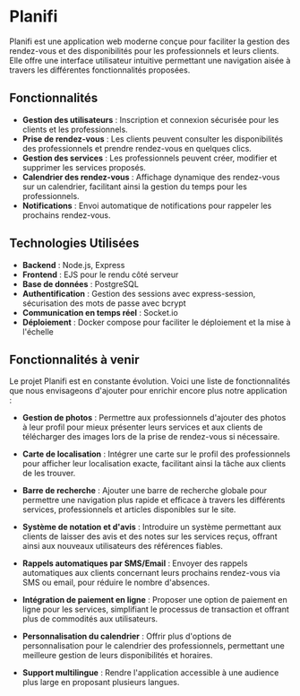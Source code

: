 # Planifi

Planifi est une application web moderne conçue pour faciliter la gestion des rendez-vous et des disponibilités pour les professionnels et leurs clients. Elle offre une interface utilisateur intuitive permettant une navigation aisée à travers les différentes fonctionnalités proposées.

## Fonctionnalités

-   **Gestion des utilisateurs** : Inscription et connexion sécurisée pour les clients et les professionnels.
-   **Prise de rendez-vous** : Les clients peuvent consulter les disponibilités des professionnels et prendre rendez-vous en quelques clics.
-   **Gestion des services** : Les professionnels peuvent créer, modifier et supprimer les services proposés.
-   **Calendrier des rendez-vous** : Affichage dynamique des rendez-vous sur un calendrier, facilitant ainsi la gestion du temps pour les professionnels.
-   **Notifications** : Envoi automatique de notifications pour rappeler les prochains rendez-vous.

## Technologies Utilisées

-   **Backend** : Node.js, Express
-   **Frontend** : EJS pour le rendu côté serveur
-   **Base de données** : PostgreSQL
-   **Authentification** : Gestion des sessions avec express-session, sécurisation des mots de passe avec bcrypt
-   **Communication en temps réel** : Socket.io
-   **Déploiement** : Docker compose pour faciliter le déploiement et la mise à l'échelle

## Fonctionnalités à venir

Le projet Planifi est en constante évolution. Voici une liste de fonctionnalités que nous envisageons d'ajouter pour enrichir encore plus notre application :

-   **Gestion de photos** : Permettre aux professionnels d'ajouter des photos à leur profil pour mieux présenter leurs services et aux clients de télécharger des images lors de la prise de rendez-vous si nécessaire.

-   **Carte de localisation** : Intégrer une carte sur le profil des professionnels pour afficher leur localisation exacte, facilitant ainsi la tâche aux clients de les trouver.

-   **Barre de recherche** : Ajouter une barre de recherche globale pour permettre une navigation plus rapide et efficace à travers les différents services, professionnels et articles disponibles sur le site.

-   **Système de notation et d'avis** : Introduire un système permettant aux clients de laisser des avis et des notes sur les services reçus, offrant ainsi aux nouveaux utilisateurs des références fiables.

-   **Rappels automatiques par SMS/Email** : Envoyer des rappels automatiques aux clients concernant leurs prochains rendez-vous via SMS ou email, pour réduire le nombre d'absences.

-   **Intégration de paiement en ligne** : Proposer une option de paiement en ligne pour les services, simplifiant le processus de transaction et offrant plus de commodités aux utilisateurs.

-   **Personnalisation du calendrier** : Offrir plus d'options de personnalisation pour le calendrier des professionnels, permettant une meilleure gestion de leurs disponibilités et horaires.

-   **Support multilingue** : Rendre l'application accessible à une audience plus large en proposant plusieurs langues.
